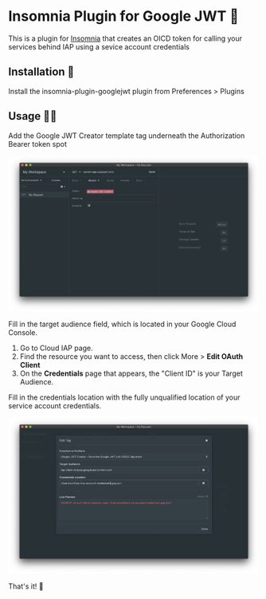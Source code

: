 # Insomnia Plugin for Google JWT 🔌
This is a plugin for [Insomnia](https://insomnia.rest/) that creates an OICD token for calling your services behind IAP using a sevice account credentials

## Installation 💾
Install the insomnia-plugin-googlejwt plugin from Preferences > Plugins

## Usage 👨‍💻

Add the Google JWT Creator template tag underneath the Authorization Bearer token spot

![Authorization Bearer](img/auth.png)

Fill in the target audience field, which is located in your Google Cloud Console.
1. Go to Cloud IAP page.
2. Find the resource you want to access, then click More > **Edit OAuth Client**
3. On the **Credentials** page that appears, the "Client ID" is your Target Audience.

Fill in the credentials location with the fully unqualified location of your service account credentials.

![UI](img/ui.png)

That's it! 🎉